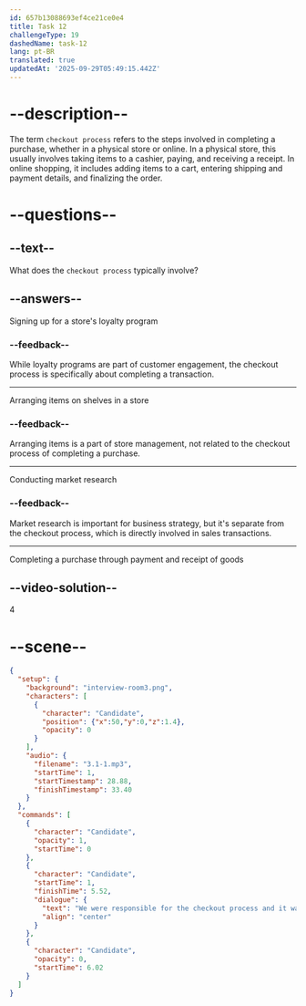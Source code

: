 ```yaml
---
id: 657b13088693ef4ce21ce0e4
title: Task 12
challengeType: 19
dashedName: task-12
lang: pt-BR
translated: true
updatedAt: '2025-09-29T05:49:15.442Z'
---
```


<!-- (Audio) Candidate: We were responsible for the checkout process, and it was a successful implementation. -->

# --description--

The term `checkout process` refers to the steps involved in completing a purchase, whether in a physical store or online. In a physical store, this usually involves taking items to a cashier, paying, and receiving a receipt. In online shopping, it includes adding items to a cart, entering shipping and payment details, and finalizing the order. 

# --questions--

## --text--

What does the `checkout process` typically involve?

## --answers--

Signing up for a store's loyalty program

### --feedback--

While loyalty programs are part of customer engagement, the checkout process is specifically about completing a transaction.

---

Arranging items on shelves in a store

### --feedback--

Arranging items is a part of store management, not related to the checkout process of completing a purchase.

---

Conducting market research

### --feedback--

Market research is important for business strategy, but it's separate from the checkout process, which is directly involved in sales transactions.

---

Completing a purchase through payment and receipt of goods

## --video-solution--

4

# --scene--

```json
{
  "setup": {
    "background": "interview-room3.png",
    "characters": [
      {
        "character": "Candidate",
        "position": {"x":50,"y":0,"z":1.4},
        "opacity": 0
      }
    ],
    "audio": {
      "filename": "3.1-1.mp3",
      "startTime": 1,
      "startTimestamp": 28.88,
      "finishTimestamp": 33.40
    }
  },
  "commands": [
    {
      "character": "Candidate",
      "opacity": 1,
      "startTime": 0
    },
    {
      "character": "Candidate",
      "startTime": 1,
      "finishTime": 5.52,
      "dialogue": {
        "text": "We were responsible for the checkout process and it was a successful implementation.",
        "align": "center"
      }
    },
    {
      "character": "Candidate",
      "opacity": 0,
      "startTime": 6.02
    }
  ]
}
```
